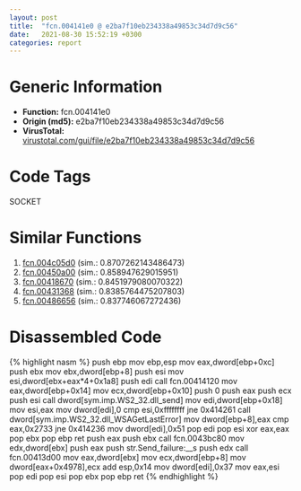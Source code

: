 ```yaml
---
layout: post
title:  "fcn.004141e0 @ e2ba7f10eb234338a49853c34d7d9c56"
date:   2021-08-30 15:52:19 +0300
categories: report
---
```


# Generic Information
- **Function:** fcn.004141e0
- **Origin (md5):** e2ba7f10eb234338a49853c34d7d9c56
- **VirusTotal:** [virustotal.com/gui/file/e2ba7f10eb234338a49853c34d7d9c56][virustotal_ref]

# Code Tags
<span class="tag" id="SOCKET">SOCKET</span>


# Similar Functions

1. [fcn.004c05d0][similar_1_ref] (sim.: 0.8707262143486473)
2. [fcn.00450a00][similar_2_ref] (sim.: 0.858947629015951)
3. [fcn.00418670][similar_3_ref] (sim.: 0.8451979080070322)
4. [fcn.00431368][similar_4_ref] (sim.: 0.8385764475207803)
5. [fcn.00486656][similar_5_ref] (sim.: 0.837746067272436)


# Disassembled Code

{% highlight nasm %}
push ebp
mov ebp,esp
mov eax,dword[ebp+0xc]
push ebx
mov ebx,dword[ebp+8]
push esi
mov esi,dword[ebx+eax*4+0x1a8]
push edi
call fcn.00414120
mov eax,dword[ebp+0x14]
mov ecx,dword[ebp+0x10]
push 0
push eax
push ecx
push esi
call dword[sym.imp.WS2_32.dll_send]
mov edi,dword[ebp+0x18]
mov esi,eax
mov dword[edi],0
cmp esi,0xffffffff
jne 0x414261
call dword[sym.imp.WS2_32.dll_WSAGetLastError]
mov dword[ebp+8],eax
cmp eax,0x2733
jne 0x414236
mov dword[edi],0x51
pop edi
pop esi
xor eax,eax
pop ebx
pop ebp
ret 
push eax
push ebx
call fcn.0043bc80
mov edx,dword[ebx]
push eax
push str.Send_failure:__s
push edx
call fcn.00413d00
mov eax,dword[ebx]
mov ecx,dword[ebp+8]
mov dword[eax+0x4978],ecx
add esp,0x14
mov dword[edi],0x37
mov eax,esi
pop edi
pop esi
pop ebx
pop ebp
ret 
{% endhighlight %}


[similar_1_ref]: /report/fcn.004c05d0@279a61b1e76da49531f1f16fd1102a2d
[similar_2_ref]: /report/fcn.00450a00@289859175c221b107317af7727d26c17
[similar_3_ref]: /report/fcn.00418670@e2ba7f10eb234338a49853c34d7d9c56
[similar_4_ref]: /report/fcn.00431368@9c2b894b84f59672d8be2e984066f76f
[similar_5_ref]: /report/fcn.00486656@d96761eb00d2d97e2b6f5ffffed0b46a
[virustotal_ref]: https://www.virustotal.com/gui/file/e2ba7f10eb234338a49853c34d7d9c56